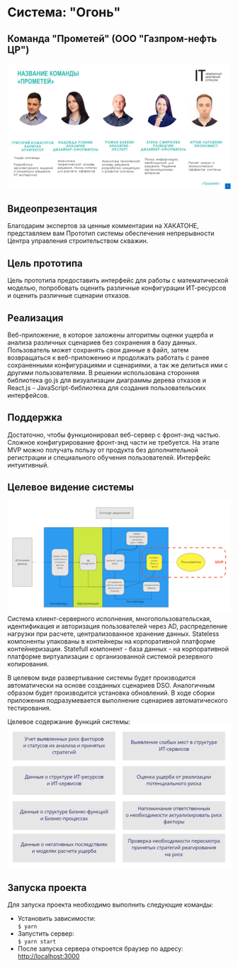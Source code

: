 
# Система: "Огонь"
## Команда "Прометей" (ООО "Газпром-нефть ЦР")

![Команда "Прометей"](./docs/team.jpg)

## Видеопрезентация

Благодарим экспертов за ценные комментарии на ХАКАТОНЕ, представляем вам Прототип системы обеспечения непрерывности Центра управления строительством скважин.

## Цель прототипа
Цель прототипа предоставить интерфейс для работы с математической моделью, попробовать оценить различные конфигурации ИТ-ресурсов и оценить различные сценарии отказов.

## Реализация
Веб-приложение, в которое заложены алгоритмы оценки ущерба и анализа различных сценариев без сохранения в базу данных. Пользователь может сохранять свои данные в файл, затем возвращаться к веб-приложению и продолжать работать с ранее сохраненными конфигурациями и сценариями, а так же делиться ими с другими пользователями. В решении использована сторонняя библиотека go.js для визуализации диаграммы дерева отказов и React.js - JavaScript-библиотека для создания пользовательских интерфейсов.

## Поддержка
Достаточно, чтобы функционировал веб-сервер с фронт-энд частью. Сложное конфигурирование фронт-энд части не требуется. На этапе MVP можно получать пользу от продукта без дополнительной регистрации и специального обучения пользователей. Интерфейс интуитивный.

## Целевое видение системы
![Целевое видение системы](./docs/architecture.jpg)
Cистема клиент-серверного исполнения, многопользовательская, идентификация и авторизация пользователей через AD, распределение нагрузки при расчете, централизованное хранение данных. Stateless компоненты упакованы в контейнеры на корпоративной платформе контейнеризации. Statefull компонент - база данных - на корпоративной платформе виртуализации с организованной системой резервного копирования.

В целевом виде развертывание системы будет производится автоматически на основе созданных сценариев DSO. Аналогичным образом будет производится установка обновлений. В ходе сборки приложения подразумевается выполнение сценариев автоматического тестирования.

Целевое содержание функций системы:
![Целевое содержание функций системы](./docs/functional-model.png)

## Запуска проекта
Для запуска проекта необходимо выполнить следующие команды:

-  Установить зависимости:  
`$ yarn`
- Запустить сервер:  
`$ yarn start`
- После запуска сервера откроется браузер по адресу:  
[http://localhost:3000](http://localhost:3000)
